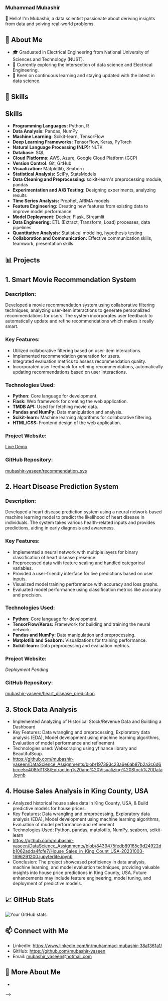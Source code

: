 ### Muhammad Mubashir

👋 Hello! I'm Mubashir, a data scientist passionate about deriving insights from data and solving real-world problems.

## 🚀 About Me

- 🎓 Graduated in Electrical Engineering from National University of Sciences and Technology (NUST).
- 💼 Currently exploring the intersection of data science and Electrical Engineering.
- 🌱 Keen on continuous learning and staying updated with the latest in data science.

## 🔧 Skills

## Skills
- **Programming Languages:** Python, R
- **Data Analysis:** Pandas, NumPy
- **Machine Learning:** Scikit-learn, TensorFlow
- **Deep Learning Frameworks:** TensorFlow, Keras, PyTorch
- **Natural Language Processing (NLP):** NLTK
- **Database:** SQL
- **Cloud Platforms:** AWS, Azure, Google Cloud Platform (GCP)
- **Version Control:** Git, GitHub
- **Visualization:** Matplotlib, Seaborn
- **Statistical Analysis:** SciPy, StatsModels
- **Data Cleaning and Preprocessing:** scikit-learn's preprocessing module, pandas
- **Experimentation and A/B Testing:** Designing experiments, analyzing results
- **Time Series Analysis:** Prophet, ARIMA models
- **Feature Engineering:** Creating new features from existing data to improve model performance
- **Model Deployment:** Docker, Flask, Streamlit
- **Data Engineering:** ETL (Extract, Transform, Load) processes, data pipelines
- **Quantitative Analysis:** Statistical modeling, hypothesis testing
- **Collaboration and Communication:** Effective communication skills, teamwork, presentation skills
 

## 📊 Projects

## 1. Smart Movie Recommendation System

### Description:
Developed a movie recommendation system using collaborative filtering techniques, analyzing user-item interactions to generate personalized recommendations for users. The system incorporates user feedback to automatically update and refine recommendations which makes it really smart.

### Key Features:
- Utilized collaborative filtering based on user-item interactions.
- Implemented recommendation generation for users.
- Integrated evaluation metrics to assess recommendation quality.
- Incorporated user feedback for refining recommendations, automatically updating recommendations based on user interactions.

### Technologies Used:
- **Python:** Core language for development.
- **Flask:** Web framework for creating the web application.
- **TMDB API:** Used for fetching movie data.
- **Pandas and NumPy:** Data manipulation and analysis.
- **Scikit-learn:** Machine learning algorithms for collaborative filtering.
- **HTML/CSS:** Frontend design of the web application.

### Project Website: 
[Live Demo](https://recommendation-sys-uy0j.onrender.com)

### GitHub Repository: 
[mubashir-yaseen/recommendation_sys](https://github.com/mubashir-yaseen/recommendation_sys)

## 2. Heart Disease Prediction System

### Description:
Developed a heart disease prediction system using a neural network-based machine learning model to predict the likelihood of heart disease in individuals. The system takes various health-related inputs and provides predictions, aiding in early diagnosis and awareness. 

### Key Features:
- Implemented a neural network with multiple layers for binary classification of heart disease presence.
- Preprocessed data with feature scaling and handled categorical variables.
- Provided a user-friendly interface for live predictions based on user inputs.
- Visualized model training performance with accuracy and loss graphs.
- Evaluated model performance using classification metrics like accuracy and precision.

### Technologies Used:
- **Python:** Core language for development.
- **TensorFlow/Keras:** Framework for building and training the neural network.
- **Pandas and NumPy:** Data manipulation and preprocessing.
- **Matplotlib and Seaborn:** Visualizations for training performance.
- **Scikit-learn:** Data preprocessing and evaluation metrics.

### Project Website:  
*Deployment Pending*

### GitHub Repository:  
[mubashir-yaseen/heart_disease_prediction](https://github.com/mubashir-yaseen/heart_disease_prediction)


## 3. Stock Data Analysis
- Implemented Analyzing of Historical Stock/Revenue Data and Building a Dashboard
- Key Features: Data wrangling and preprocessing, Exploratory data analysis (EDA), Model development using machine learning algorithms, Evaluation of model performance and refinement
- Technologies used: Webscraping using yfinance library and BeautifulSoup.
- https://github.com/mubashir-yaseen/DataScience_Assignments/blob/197393c23a6e6ab87b2a3c6d6bcce5c408fd1138/Extracting%20and%20Visualizing%20Stock%20Data.ipynb

## 4. House Sales Analysis in King County, USA
- Analyzed historical house sales data in King County, USA, & Build predictive models for house prices.
- Key Features: Data wrangling and preprocessing, Exploratory data analysis (EDA), Model development using machine learning algorithms, Evaluation of model performance and refinement
- Technologies Used: Python, pandas, matplotlib, NumPy, seaborn, scikit-learn
- https://github.com/mubashir-yaseen/DataScience_Assignments/blob/8439475fedb89165c9d24922db1062adda4fcfe7/House_Sales_in_King_Count_USA-20231003-1696291200.jupyterlite.ipynb
- Conclusion: The project showcased proficiency in data analysis, machine learning, and model evaluation techniques, providing valuable insights into house price predictions in King County, USA. Future enhancements may include feature engineering, model tuning, and deployment of predictive models.


## 📈 GitHub Stats

![Your GitHub stats](https://github-readme-stats.vercel.app/api?username=mubashir-yaseen&show_icons=true&theme=radical)

## 📫 Connect with Me

- LinkedIn: https://www.linkedin.com/in/muhammad-mubashir-38a1361a1/
- GitHub: https://github.com/mubashir-yaseen
- Email: mubashir_yaseen@hotmail.com

## 👀 More About Me

- 

-->
